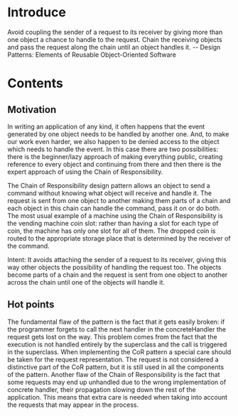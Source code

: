 # Introduce
Avoid coupling the sender of a request to its receiver by giving more than one object a chance to handle to the request. Chain the receiving objects and pass the request along the chain until an object handles it.
-- Design Patterns: Elements of Reusable Object-Oriented Software
# Contents

## Motivation

In writing an application of any kind, it often happens that the event generated by one object needs to be handled by another one. And, to make our work even harder, we also happen to be denied access to the object which needs to handle the event. In this case there are two possibilities: there is the beginner/lazy approach of making everything public, creating reference to every object and continuing from there and then there is the expert approach of using the Chain of Responsibility.

The Chain of Responsibility design pattern allows an object to send a command without knowing what object will receive and handle it. The request is sent from one object to another making them parts of a chain and each object in this chain can handle the command, pass it on or do both. The most usual example of a machine using the Chain of Responsibility is the vending machine coin slot: rather than having a slot for each type of coin, the machine has only one slot for all of them. The dropped coin is routed to the appropriate storage place that is determined by the receiver of the command.

Intent:
It avoids attaching the sender of a request to its receiver, giving this way other objects the possibility of handling the request too.
The objects become parts of a chain and the request is sent from one object to another across the chain until one of the objects will handle it.

## Hot points

The fundamental flaw of the pattern is the fact that it gets easily broken: if the programmer forgets to call the next handler in the concreteHandler the request gets lost on the way. This problem comes from the fact that the execution is not handled entirely by the superclass and the call is triggered in the superclass.
When implementing the CoR pattern a special care should be taken for the request representation. The request is not considered a distinctive part of the CoR pattern, but it is still used in all the components of the pattern.
Another flaw of the Chain of Responsibility is the fact that some requests may end up unhandled due to the wrong implementation of concrete handler, their propagation slowing down the rest of the application. This means that extra care is needed when taking into account the requests that may appear in the process.
